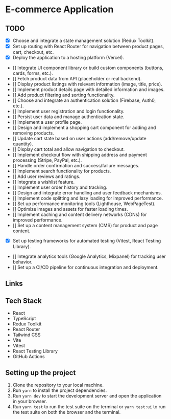 # E-commerce Application

## TODO

- [x] Choose and integrate a state management solution (Redux Toolkit).
- [x] Set up routing with React Router for navigation between product pages, cart, checkout, etc.
- [x] Deploy the application to a hosting platform (Vercel).
- [] Integrate UI component library or build custom components (buttons, cards, forms, etc.).
- [] Fetch product data from API (placeholder or real backend).
- [] Display product listings with relevant information (image, title, price).
- [] Implement product details page with detailed information and images.
- [] Add product filtering and sorting functionality.
- [] Choose and integrate an authentication solution (Firebase, Auth0, etc.).
- [] Implement user registration and login functionality.
- [] Persist user data and manage authentication state.
- [] Implement a user profile page.
- [] Design and implement a shopping cart component for adding and removing products.
- [] Update cart state based on user actions (add/remove/update quantity).
- [] Display cart total and allow navigation to checkout.
- [] Implement checkout flow with shipping address and payment processing (Stripe, PayPal, etc.).
- [] Handle order confirmation and success/failure messages.
- [] Implement search functionality for products.
- [] Add user reviews and ratings.
- [] Integrate a wishlist feature.
- [] Implement user order history and tracking.
- [] Design and integrate error handling and user feedback mechanisms.
- [] Implement code splitting and lazy loading for improved performance.
- [] Set up performance monitoring tools (Lighthouse, WebPageTest).
- [] Optimize images and assets for faster loading times.
- [] Implement caching and content delivery networks (CDNs) for improved performance.
- [] Set up a content management system (CMS) for product and page content.
- [x] Set up testing frameworks for automated testing (Vitest, React Testing Library).
- [] Integrate analytics tools (Google Analytics, Mixpanel) for tracking user behavior.
- [] Set up a CI/CD pipeline for continuous integration and deployment.

## Links

## Tech Stack

- React
- TypeScript
- Redux Toolkit
- React Router
- Tailwind CSS
- Vite
- Vitest
- React Testing Library
- GitHub Actions

## Setting up the project

1. Clone the repository to your local machine.
2. Run `yarn` to install the project dependencies.
3. Run `yarn dev` to start the development server and open the application in your browser.
4. Run `yarn test` to run the test suite on the terminal or `yarn test:ui` to run the test suite on both the browser and the terminal.
